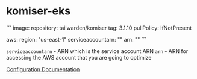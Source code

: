 # komiser-eks

´´´
image:
  repository: tailwarden/komiser
  tag: 3.1.10
  pullPolicy: IfNotPresent

aws:
  region: "us-east-1"
  serviceaccountarn: ""
  arn: ""
´´´

`serviceaccountarn` - ARN which is the service account ARN
`arn` - ARN for accessing the AWS account that you are going to optimize

[Configuration Documentation](https://docs.komiser.io/configuration/cloud-providers/aws)
